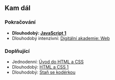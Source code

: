 ## Kam dál

### Pokračování

<!-- - Jednodenní: [Úvod do programování 2: JavaScript](https://www.czechitas.cz/kurzy/uvod-do-programovani-2-javascript) (_zatím nevypsaný_) -->

- **Dlouhodobý: [JavaScript 1](https://www.czechitas.cz/kurzy/javascript-1)**
- Dlouhodobý intenzivní: [Digitální akademie: Web](https://www.czechitas.cz/kurzy/digitalni-akademie-web)

### Doplňující

- Jednodenní: [Úvod do HTML a CSS](https://www.czechitas.cz/kurzy/uvod-do-html-a-css)
- Dlouhodobý: [HTML a CSS 1](https://www.czechitas.cz/kurzy/html-a-css-1)
- Dlouhodobý: [Staň se kodérkou](https://www.czechitas.cz/kurzy/stan-se-koderkou)
